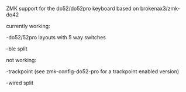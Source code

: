 ZMK support for the do52/do52pro keyboard based on brokenax3/zmk-do42

currently working:

-do52/52pro layouts with 5 way switches

-ble split

not working:

-trackpoint (see zmk-config-do52-pro for a trackpoint enabled version)

-wired split
